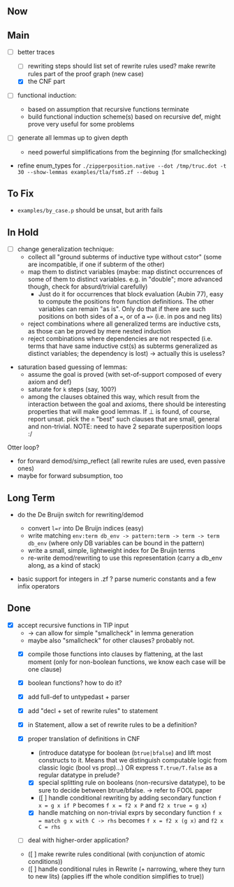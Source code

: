 

## Now

## Main

- [ ] better traces
  + [ ] rewriting steps should list set of rewrite rules used?
    make rewrite rules part of the proof graph (new case)
  + [x] the CNF part

- [ ] functional induction:
  * based on assumption that recursive functions terminate
  * build functional induction scheme(s) based on recursive def, might
    prove very useful for some problems

- [ ] generate all lemmas up to given depth
  * need powerful simplifications from the beginning (for smallchecking)

- refine enum_types for
  `./zipperposition.native --dot /tmp/truc.dot -t 30 --show-lemmas examples/tla/fsm5.zf --debug 1`

## To Fix

- `examples/by_case.p`  should be unsat, but arith fails

## In Hold

- [ ] change generalization technique:
  * collect all "ground subterms of inductive type without cstor"
     (some are incompatible, if one if subterm of the other)
  * map them to distinct variables
    (maybe: map distinct occurrences of some of them to
     distinct variables. e.g. in "double"; more advanced though, check
     for absurd/trivial carefully)
     + Just do it for occurrences that block evaluation (Aubin 77),
       easy to compute the positions from function definitions. The other
       variables can remain "as is". Only do that if there are such positions
       on both sides of a `=`, or of a `=>` (i.e. in pos and neg lits)
  * reject combinations where all generalized terms are inductive csts,
    as those can be proved by mere nested induction
  * reject combinations where dependencies are not respected (i.e. terms
    that have same inductive cst(s) as subterms generalized as distinct
    variables; the dependency is lost)
    → actually this is useless?

- saturation based guessing of lemmas:
  * assume the goal is proved (with set-of-support
    composed of every axiom and def)
  * saturate for `k` steps (say, 100?)
  * among the clauses obtained this way, which result from the interaction
    between the goal and axioms, there should be interesting properties
    that will make good lemmas. If ⊥ is found, of course, report unsat.
    pick the `n` "best" such clauses that are small, general and non-trivial.
  NOTE:  need to have 2 separate superposition loops :/

Otter loop?
  * for forward demod/simp_reflect (all rewrite rules are used, even passive ones)
  * maybe for forward subsumption, too

## Long Term

- do the De Bruijn switch for rewriting/demod
  * convert `l=r` into De Bruijn indices (easy)
  * write matching `env:term db_env -> pattern:term -> term -> term db_env`
      (where only DB variables can be bound in the pattern)
  * write a small, simple, lightweight index for De Bruijn terms
  * re-write demod/rewriting to use this representation (carry a db_env
    along, as a kind of stack)

- basic support for integers in .zf ? parse numeric constants
  and a few infix operators

## Done

- [x] accept recursive functions in TIP input
  * → can allow for simple "smallcheck" in lemma generation
  * maybe also "smallcheck" for other clauses? probably not.
  * [x] compile those functions into clauses by flattening, at the last moment
    (only for non-boolean functions, we know each case will be one clause)
  * [x] boolean functions? how to do it?

  * [x] add full-def to untypedast + parser
  * [x] add "decl + set of rewrite rules" to statement
  * [x] in Statement, allow a set of rewrite rules to be a definition?
  * [x] proper translation of definitions in CNF
    + (introduce datatype for boolean (`btrue|bfalse`) and lift most constructs
      to it. Means that we distinguish computable logic from classic logic
      (bool vs prop)…)
      OR express `T.true/T.false` as a regular datatype in prelude?
    + [x] special splitting rule on booleans (non-recursive datatype), to
      be sure to decide between btrue/bfalse.
      → refer to FOOL paper
    + ([ ] handle conditional rewriting by adding secondary function
      `f x = g x if P` becomes `f x = f2 x P` and `f2 x true = g x`)
    + [x] handle matching on non-trivial exprs by secondary function
      `f x = match g x with C -> rhs` becomes `f x = f2 x (g x)`
      and `f2 x C = rhs`
  * [ ] deal with higher-order application?
  * ([ ] make rewrite rules conditional (with conjunction of atomic conditions))
  * ([ ] handle conditional rules in Rewrite (+ narrowing, where they turn to new lits)
        (applies iff the whole condition simplifies to true))
